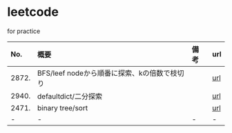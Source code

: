 # leetcode
for practice

| No. | 概要 | 備考 | url |
| :--- | :--- | :--- | :--- |
| 2872. | BFS/leef nodeから順番に探索、kの倍数で枝切り |  | [url](https://leetcode.com/problems/maximum-number-of-k-divisible-components/submissions/1485796988/) |
| 2940. | defaultdict/二分探索 |  | [url](https://leetcode.com/problems/find-building-where-alice-and-bob-can-meet/) |
| 2471. | binary tree/sort |  | [url](https://leetcode.com/problems/minimum-number-of-operations-to-sort-a-binary-tree-by-level/submissions/1486092956/) |
| - | - | - | - |


